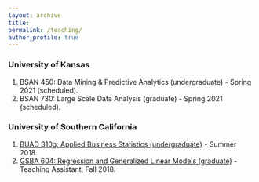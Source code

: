 ```yaml
---
layout: archive
title: 
permalink: /teaching/
author_profile: true
---
```


### University of Kansas
<ol>
   <li>BSAN 450: Data Mining & Predictive Analytics (undergraduate) - Spring 2021 (scheduled).
     </li>
   <li>BSAN 730: Large Scale Data Analysis (graduate) - Spring 2021 (scheduled). 
   </li>
</ol>

### University of Southern California

<ol>
   <li><a href="https://classes.usc.edu/term-20182/course/buad-310/" target="_blank">BUAD 310g: Applied Business Statistics (undergraduate)</a> - Summer 2018.
   </li>
   <li><a href="https://classes.usc.edu/term-20183/course/gsba-604/" target="_blank">GSBA 604: Regression and Generalized Linear Models (graduate)</a> - Teaching Assistant, Fall 2018. 
   </li>
</ol>

